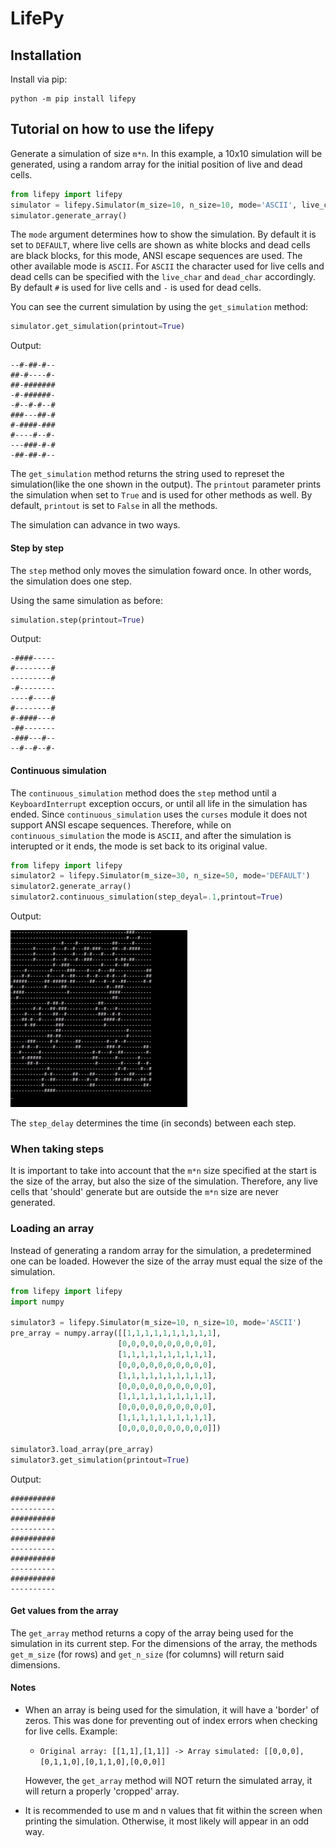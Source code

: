 # LifePy

## Installation

Install via pip:

    python -m pip install lifepy



## Tutorial on how to use the lifepy

Generate a simulation of size `m*n`. In this example, a 10x10 simulation will be generated, using a random array for the initial position of live and dead cells.

```python
from lifepy import lifepy
simulator = lifepy.Simulator(m_size=10, n_size=10, mode='ASCII', live_char='#', dead_char='-')
simulator.generate_array()
```

The `mode` argument determines how to show the simulation. By default it is set to `DEFAULT`, where live cells are shown as white blocks and dead cells are black blocks, for this mode, ANSI escape sequences are used. The other available mode is `ASCII`. For `ASCII` the character used for live cells and dead cells can be specified with the `live_char` and `dead_char` accordingly. By default `#` is used for live cells and `-` is used for dead cells.

You can see the current simulation by using the `get_simulation` method:

```python
simulator.get_simulation(printout=True)
```
Output:
```
--#-##-#--
##-#----#-
##-#######
-#-######-
-#--#-#--#
###---##-#
#-####-###
#----#--#-
---###-#-#
-##-##-#--
```
The `get_simulation` method returns the string used to represet the simulation(like the one shown in the output). The `printout` parameter prints the simulation when set to `True` and is used for other methods as well. By default, `printout` is set to `False` in all the methods.

The simulation can advance in two ways.

#### Step by step

The `step` method only moves the simulation foward once. In other words, the simulation does one step.

Using the same simulation as before:
```python
simulation.step(printout=True)
```
Output:
```
-####-----
#--------#
---------#
-#--------
----#----#
#--------#
#-####---#
-##-------
-###---#--
--#--#--#-
```


#### Continuous simulation

The `continuous_simulation` method does the `step` method until a `KeyboardInterrupt` exception occurs, or until all life in the simulation has ended. Since `continuous_simulation` uses the `curses` module it does not support ANSI escape sequences. Therefore, while on `continuous_simulation` the mode is `ASCII`, and after the simulation is interupted or it ends, the mode is set back to its original value.

```python
from lifepy import lifepy
simulator2 = lifepy.Simulator(m_size=30, n_size=50, mode='DEFAULT')
simulator2.generate_array()
simulator2.continuous_simulation(step_deyal=.1,printout=True)

```

Output:

![GIF example of continuous simulation](https://github.com/Jael-G/lifepy/blob/main/output_example.gif)

The `step_delay` determines the time (in seconds) between each step.

### When taking steps
It is important to take into account that the `m*n` size specified at the start is the size of the array, but also the size of the simulation. Therefore, any live cells that 'should' generate but are outside the `m*n` size are never generated.
### Loading an array

Instead of generating a random array for the simulation, a predetermined one can be loaded. However the size of the array must equal the size of the simulation.

```python
from lifepy import lifepy
import numpy

simulator3 = lifepy.Simulator(m_size=10, n_size=10, mode='ASCII')
pre_array = numpy.array([[1,1,1,1,1,1,1,1,1,1],
                        [0,0,0,0,0,0,0,0,0,0],
                        [1,1,1,1,1,1,1,1,1,1],
                        [0,0,0,0,0,0,0,0,0,0],
                        [1,1,1,1,1,1,1,1,1,1],
                        [0,0,0,0,0,0,0,0,0,0],
                        [1,1,1,1,1,1,1,1,1,1],
                        [0,0,0,0,0,0,0,0,0,0],
                        [1,1,1,1,1,1,1,1,1,1],
                        [0,0,0,0,0,0,0,0,0,0]])

simulator3.load_array(pre_array)
simulator3.get_simulation(printout=True)
```

Output:
```
##########
----------
##########
----------
##########
----------
##########
----------
##########
----------
```

#### Get values from the array

The `get_array` method returns a copy of the array being used for the simulation in its current step. For the dimensions of the array, the methods `get_m_size` (for rows) and
`get_n_size` (for columns) will return said dimensions.


#### Notes
- When an array is being used for the simulation, it will have a 'border' of zeros. This was done for preventing out of index errors when checking for live cells.
Example:

    - ```Original array: [[1,1],[1,1]] -> Array simulated: [[0,0,0],[0,1,1,0],[0,1,1,0],[0,0,0]]```
    
    However, the `get_array` method will NOT return the simulated array, it will return a properly 'cropped' array.


- It is recommended to use m and n values that fit within the screen when printing the simulation. Otherwise, it most likely will appear in an odd way. 